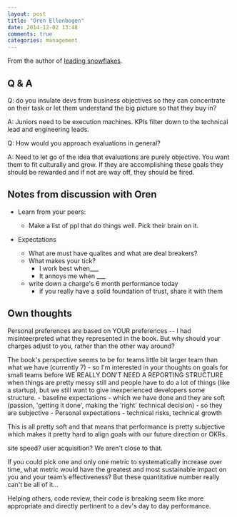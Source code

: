 ```yaml
---
layout: post
title: "Oren Ellenbogen"
date: 2014-12-02 13:48
comments: true
categories: management
---
```


From the author of [leading snowflakes](http://leadingsnowflakes.com/).

## Q & A

  Q: do you insulate devs from business objectives so they can concentrate on their task or let them understand the big picture so that they buy in?

  A: Juniors need to be execution machines. KPIs filter down to the technical lead and engineering leads.

  Q: How would you approach evaluations in general?

  A: Need to let go of the idea that evaluations are purely objective. You want them to fit culturally and grow. If they are accomplishing these goals they should be rewarded and if not are way off, they should be fired.

## Notes from discussion with Oren

  - Learn from your peers:
    - Make a list of ppl that do things well. Pick their brain on it.

  - Expectations
    - What are must have qualites and what are deal breakers?
    - What makes your tick?
      - I work best when___
      - It annoys me when ___
    - write down a charge's 6 month performance today
      - if you really have a solid foundation of trust, share it with them


## Own thoughts

  Personal preferences are based on YOUR preferences -- I had misinteerpreted what they represented in the book. But why should your charges adjust to you, rather than the other way around?

  The book's perspective seems to be for teams little bit larger team than what we have (currently 7) - so I'm interested in your thoughts on goals for small teams before WE REALLY DON'T NEED A REPORTING STRUCTURE when things are pretty messy still and people have to do a lot of things (like a startup), but we still want to give inexperienced developers some structure.
    - baseline expectations - which we have done and they are soft (passion, 'getting it done', making the 'right' technical decision) - so they are subjective
    - Personal expectations - technical risks, technical growth

  This is all pretty soft and that means that performance is pretty subjective which makes it pretty hard to align goals with our future direction or OKRs.

  site speed? user acquisition? We aren't close to that.

  If you could pick one and only one metric to systematically increase over time, what metric would have the greatest and most sustainable impact on you and your team’s effectiveness?
  But these quantitative number really can't be all of it...

  Helping others, code review, their code is breaking seem like more appropriate and directly pertinent to a dev's day to day performance.

